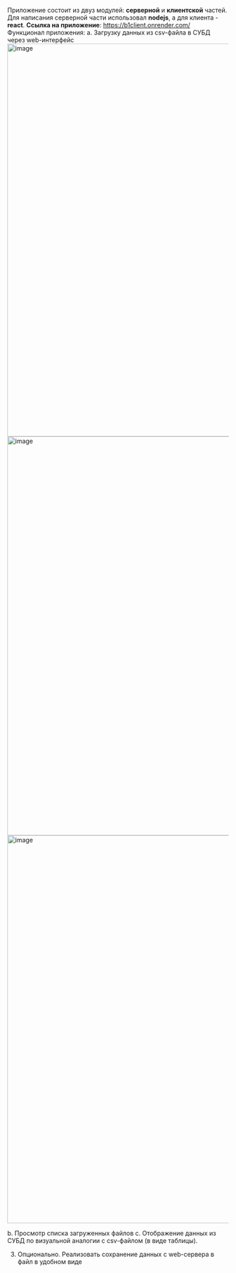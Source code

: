 Приложение состоит из двуз модулей: **серверной** и **клиентской** частей. Для написания серверной части использовал **nodejs**, а для клиента - **react**.
**Ссылка на приложение**: https://b1client.onrender.com/
Функционал приложения:
a. Загрузку данных из csv-файла в СУБД через web-интерфейс
<img width="895" alt="image" src="https://github.com/ImanSheyma/b1-test/assets/117591613/f9ad6f33-666d-4628-8eef-fa2d0616b9fa">
<img width="909" alt="image" src="https://github.com/ImanSheyma/b1-test/assets/117591613/6dc06559-9c67-48da-9185-ffe5acd7c607">
<img width="884" alt="image" src="https://github.com/ImanSheyma/b1-test/assets/117591613/1c61cedd-d8ec-4a3c-92ae-6a23f5cb9c76">

b. Просмотр списка загруженных файлов
c. Отображение данных из СУБД по визуальной аналогии с csv-файлом (в виде
таблицы).

3. Опционально. Реализовать сохранение данных с web-сервера в файл в удобном виде
